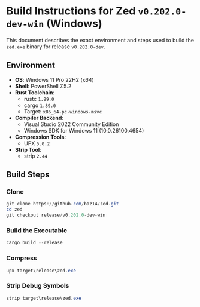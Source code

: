 # Build Instructions for Zed `v0.202.0-dev-win` (Windows)

This document describes the exact environment and steps used to build the `zed.exe` binary for release `v0.202.0-dev`. 

## Environment

- **OS**: Windows 11 Pro 22H2 (x64)
- **Shell**: PowerShell 7.5.2
- **Rust Toolchain**:
  - rustc `1.89.0`
  - cargo `1.89.0`
  - Target: `x86_64-pc-windows-msvc`
- **Compiler Backend**:
  - Visual Studio 2022 Community Edition
  - Windows SDK for Windows 11 (10.0.26100.4654)
- **Compression Tools**:
  - UPX `5.0.2`
- **Strip Tool**:
  - strip `2.44`

## Build Steps

### Clone
```powershell
git clone https://github.com/baz14/zed.git
cd zed
git checkout release/v0.202.0-dev-win
```

### Build the Executable
```powershell
cargo build --release
```

### Compress
```powershell
upx target\release\zed.exe
```

### Strip Debug Symbols
```powershell
strip target\release\zed.exe
```
